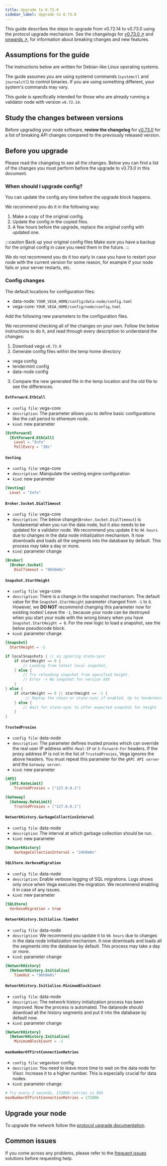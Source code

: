 ```yaml
---
title: Upgrade to 0.73.0
sidebar_label: Upgrade to 0.73.0
---
```


This guide describes the steps to upgrade from v0.72.14 to v0.73.0 using the protocol upgrade mechanism. See the changelogs for [v0.73.0 ↗](https://github.com/vegaprotocol/vega/releases/tag/v0.73.0) and [onwards ↗](https://github.com/vegaprotocol/vega/releases/), for information about breaking changes and new features.

## Assumptions for the guide
The instructions below are written for Debian-like Linux operating systems.

The guide assumes you are using systemd commands (`systemctl` and `journalctl`) to control binaries. If you are using something different, your system's commands may vary.

This guide is specifically intended for those who are already running a validator node with version `v0.72.14`.

## Study the changes between versions

Before upgrading your node software, **review the changelog** for [v0.73.0](https://github.com/vegaprotocol/vega/releases/tag/v0.73.0) for a list of breaking API changes compared to the previously released version.

## Before you upgrade

Please read the changelog to see all the changes. Below you can find a list of the changes you must perform before the upgrade to v0.73.0 in this document.

### When should I upgrade config?

You can update the config any time before the upgrade block happens.

We recommend you do it in the following way:

1. Make a copy of the original config.
2. Update the config in the copied files.
3. A few hours before the upgrade, replace the original config with updated one. 

:::caution Back up your original config files
Make sure you have a backup for the original config in case you need them in the future.
:::

We do not recommend you do it too early in case you have to restart your node with the current version for some reason, for example if your node fails or your server restarts, etc.

### Config changes

The default locations for configuration files:

- data-node: `YOUR_VEGA_HOME/config/data-node/config.toml`
- vega-core: `YOUR_VEGA_HOME/config/node/config.toml`

Add the following new parameters to the configuration files.

We recommend checking all of the changes on your own. Follow the below instructions to do it, and read through every description to understand the changes:

1. Download vega `v0.73.0`
2. Generate config files within the temp home directory
  - vega config
  -  tendermint config
  - data-node config
3. Compare the new generated file in the temp location and the old file to see the differences.

#### `EvtForward.EthCall`

- `config file`: vega-core
- `description`: The parameter allows you to define basic configurations like the call period to ethereum node.
- `kind`: new parameter

```toml title="YOUR_VEGA_HOME/config/node/config.toml"
[EvtForward]
  [EvtForward.EthCall]
    Level = "Info"
    PollEvery = "20s"
```

#### `Vesting`

- `config file`: vega-core
- `description`: Manipulate the vesting engine configuration
- `kind`: new parameter

```toml title="YOUR_VEGA_HOME/config/node/config.toml"
[Vesting]
  Level = "Info"
```

#### `Broker.Socket.DialTimeout`

- `config file`: vega-core
- `description`: The below change(`Broker.Socket.DialTimeout`) is fundamental when you run the data node, but it also needs to be updated for a validator node. We recommend you update it to `96 hours` due to changes in the data node initialization mechanism. It now downloads and loads all the segments into the database by default. This process may take a day or more.
- `kind`: parameter change

```toml title="YOUR_VEGA_HOME/config/node/config.toml"
[Broker]
  [Broker.Socket]
    DialTimeout = "96h0m0s"
```

#### `Snapshot.StartHeight`

- `config file`: vega-core
- `description`: There is a change in the snapshot mechanism. The default value for the `Snapshot.StartHeight` parameter changed from `-1` to `0`. However, we **DO NOT** recommend changing this parameter now for existing nodes! Leave the `-1`, because your node can be destroyed when you start your node with the wrong binary when you have `Snapshot.StartHeight = 0`. For the new logic to load a snapshot, see the below pseudocode block.
- `kind`: parameter change

```toml title="YOUR_VEGA_HOME/config/node/config.toml"
[Snapshot]
  StartHeight = -1
```

```go title="Load snapshot pseudocode"
if localSnapshots { // so ignoring state-sync
    if startHeight == 0 {
        // Loading from latest local snapshot,
    } else {
	    // Try reloading snapshot from specified height.
	    // Error -> No snapshot for version XXX
    }
} else {
    if startHeight == 0 || startHeight == -1 {
         // Replay the chain or state-sync if enabled. Up to tendermint to decide.
    } else {
	    // Wait for state-sync to offer expected snapshot for height
    }
}
```

#### `TrustedProxies`

- `config file`: data-node
- `description`: The parameter defines trusted proxies which can override the real user IP address with`X-Real-IP` or `X-Forward-For` headers. If the proxy address IP is not in the list of `TrustedProxies`, Vega ignores the above headers. You must repeat this parameter for the `gRPC API server` and the `Gateway server`.
- `kind`: new parameter

```toml title="YOUR_VEGA_HOME/config/data-node/config.toml"
[API]
  [API.RateLimit]
    TrustedProxies = ["127.0.0.1"]

[Gateway]
  [Gateway.RateLimit]
    TrustedProxies = ["127.0.0.1"]
```

#### `NetworkHistory.GarbageCollectionInterval`

- `config file`: data-node
- `description`: The interval at which garbage collection should be run.
- `kind`: new parameter

```toml title="YOUR_VEGA_HOME/config/data-node/config.toml"
[NetworkHistory]
    GarbageCollectionInterval = "24h0m0s"
```

#### `SQLStore.VerboseMigration`

- `config file`: data-node
- `description`: Enable verbose logging of SQL migrations. Logs shows only once when Vega executes the migration. We recommend enabling it in case of any issues.
- `kind`: new parameter

```toml title="YOUR_VEGA_HOME/config/data-node/config.toml"
[SQLStore]
  VerboseMigration = true
```

#### `NetworkHistory.Initialise.TimeOut`

- `config file`: data-node
- `description`: We recommend you update it to `96 hours` due to changes in the data node initialization mechanism. It now downloads and loads all the segments into the database by default. This process may take a day or more.
- `kind`: parameter change

```toml title="YOUR_VEGA_HOME/config/data-node/config.toml"
[NetworkHistory]
  [NetworkHistory.Initialise]
    TimeOut = "96h0m0s"
```

#### `NetworkHistory.Initialise.MinimumBlockCount`

- `config file`: data-node
- `description`: The network history initialization process has been improved. Now the process is automated. The datanode should download all the history segments and put it into the database by default now.
- `kind`: parameter change

```toml title="YOUR_VEGA_HOME/config/data-node/config.toml"
[NetworkHistory]
  [NetworkHistory.Initialise]
    MinimumBlockCount = -1
```

#### `maxNumberOfFirstConnectionRetries`

- `config file`: vegavisor config
- `description`: You need to leave more time to wait on the data node for Visor. Increase it to a higher number. This is especially crucial for data nodes.
- `kind`: parameter change

```toml title="YOUR_VEGAVISOR_HOME/config.toml"
# Try every 2 seconds, 172800 retries is 96h
maxNumberOfFirstConnectionRetries = 172800
```

## Upgrade your node
To upgrade the network follow the [protocol upgrade documentation](../how-to/upgrade-network.md).

## Common issues
If you come across any problems, please refer to the [frequent issues](../how-to/solve-frequent-issues.md) solutions before requesting help.